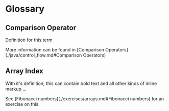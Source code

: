 # Glossary

## Comparison Operator
Definition for this term

More information can be found in [Comparison Operators](./java/control_flow.md#Comparison Operators)

## Array Index
With it's definition, this can contain bold text
and all other kinds of inline markup ...

See [Fibonacci numbers](./exercises/arrays.md#Fibonacci numbers) for an exercise on this.
